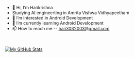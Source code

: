 - 👋 Hi, I’m Harikrishna
- Studying AI engineerting in Amrita Vishwa Vidhyapeetham
- 👀 I’m interested in Android Development
- 🌱 I’m currently learning Android Development
- 📫 How to reach me -- hari3032003@gmail.com

<!---
Harikrishna-AL/Harikrishna-AL is a ✨ special ✨ repository because its `README.md` (this file) appears on your GitHub profile.
You can click the Preview link to take a look at your changes.
--->

<br>

[![My GitHub Stats](https://github-readme-stats.vercel.app/api/?username=Harikrishna-AL&count_private=true&theme=tokyonight&showicons=true)]() 
